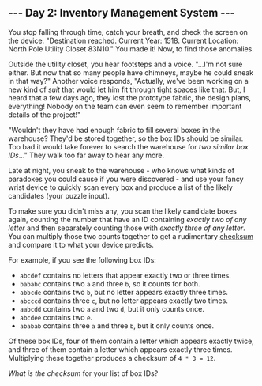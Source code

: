 ## \--- Day 2: Inventory Management System ---

You stop falling through time, catch your breath, and check the screen on the
device. "Destination reached. Current Year: 1518. Current Location: North Pole
Utility Closet 83N10." You made it! Now, to find those anomalies.

Outside the utility closet, you hear footsteps and a voice. "...I'm not sure
either. But now that so many people have chimneys, maybe he could sneak in
that way?" Another voice responds, "Actually, we've been working on a new kind
of _suit_ that would let him fit through tight spaces like that. But, I heard
that a few days ago, they lost the prototype fabric, the design plans,
everything! Nobody on the team can even seem to remember important details of
the project!"

"Wouldn't they have had enough fabric to fill several boxes in the warehouse?
They'd be stored together, so the box IDs should be similar. Too bad it would
take forever to search the warehouse for _two similar box IDs_..." They walk
too far away to hear any more.

Late at night, you sneak to the warehouse - who knows what kinds of paradoxes
you could cause if you were discovered - and use your fancy wrist device to
quickly scan every box and produce a list of the likely candidates (your
puzzle input).

To make sure you didn't miss any, you scan the likely candidate boxes again,
counting the number that have an ID containing _exactly two of any letter_ and
then separately counting those with _exactly three of any letter_. You can
multiply those two counts together to get a rudimentary
[checksum](https://en.wikipedia.org/wiki/Checksum) and compare it to what your
device predicts.

For example, if you see the following box IDs:

  * `abcdef` contains no letters that appear exactly two or three times.
  * `bababc` contains two `a` and three `b`, so it counts for both.
  * `abbcde` contains two `b`, but no letter appears exactly three times.
  * `abcccd` contains three `c`, but no letter appears exactly two times.
  * `aabcdd` contains two `a` and two `d`, but it only counts once.
  * `abcdee` contains two `e`.
  * `ababab` contains three `a` and three `b`, but it only counts once.

Of these box IDs, four of them contain a letter which appears exactly twice,
and three of them contain a letter which appears exactly three times.
Multiplying these together produces a checksum of `4 * 3 = 12`.

_What is the checksum_ for your list of box IDs?

